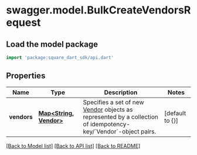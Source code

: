 # swagger.model.BulkCreateVendorsRequest

## Load the model package
```dart
import 'package:square_dart_sdk/api.dart'
```

## Properties
Name | Type | Description | Notes
------------ | ------------- | ------------- | -------------
**vendors** | [**Map&lt;String, Vendor&gt;**](Vendor.md) | Specifies a set of new [Vendor](https://developer.squareup.com/reference/square_2023-12-13/objects/Vendor) objects as represented by a collection of idempotency-key/&#x60;Vendor&#x60;-object pairs. | [default to {}]

[[Back to Model list]](../README.md#documentation-for-models) [[Back to API list]](../README.md#documentation-for-api-endpoints) [[Back to README]](../README.md)

